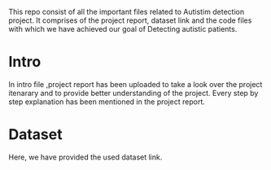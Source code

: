 
This repo consist of all the important files related to Autistim detection project. It comprises of the project report, dataset link and the code files with which we have achieved our goal of Detecting autistic patients.
# Intro
In intro file ,project report has been uploaded to take a look over the project itenarary and to provide better understanding of the project.
Every step by step explanation has been mentioned in the project report.

# Dataset

Here, we have provided the used dataset link.





